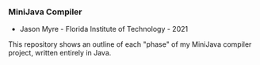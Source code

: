 ### MiniJava Compiler
* Jason Myre - Florida Institute of Technology - 2021

This repository shows an outline of each "phase" of my MiniJava compiler project, written entirely in Java.
